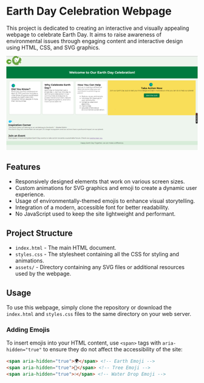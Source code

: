# Earth Day Celebration Webpage

This project is dedicated to creating an interactive and visually appealing webpage to celebrate Earth Day. It aims to raise awareness of environmental issues through engaging content and interactive design using HTML, CSS, and SVG graphics.

![Earth Logo](earth_day.png "Earth Day Logo")

## Features

- Responsively designed elements that work on various screen sizes.
- Custom animations for SVG graphics and emoji to create a dynamic user experience.
- Usage of environmentally-themed emojis to enhance visual storytelling.
- Integration of a modern, accessible font for better readability.
- No JavaScript used to keep the site lightweight and performant.

## Project Structure

- `index.html` - The main HTML document.
- `styles.css` - The stylesheet containing all the CSS for styling and animations.
- `assets/` - Directory containing any SVG files or additional resources used by the webpage.

## Usage

To use this webpage, simply clone the repository or download the `index.html` and `styles.css` files to the same directory on your web server.

### Adding Emojis

To insert emojis into your HTML content, use `<span>` tags with `aria-hidden="true"` to ensure they do not affect the accessibility of the site:

```html
<span aria-hidden="true">🌍</span> <!-- Earth Emoji -->
<span aria-hidden="true">🌳</span> <!-- Tree Emoji -->
<span aria-hidden="true">💧</span> <!-- Water Drop Emoji -->
